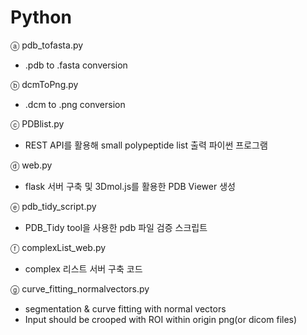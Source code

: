 # Python

ⓐ pdb_tofasta.py
- .pdb to .fasta conversion 

ⓑ dcmToPng.py
- .dcm to .png conversion 

ⓒ PDBlist.py
- REST API를 활용해 small polypeptide list 출력 파이썬 프로그램

ⓓ web.py
- flask 서버 구축 및 3Dmol.js를 활용한 PDB Viewer 생성

ⓔ pdb_tidy_script.py
- PDB_Tidy tool을 사용한 pdb 파일 검증 스크립트

ⓕ complexList_web.py
- complex 리스트 서버 구축 코드


ⓖ curve_fitting_normalvectors.py
- segmentation & curve fitting with normal vectors
- Input should be crooped with ROI within origin png(or dicom files)
